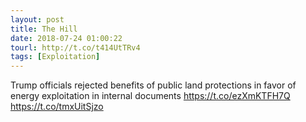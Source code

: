 ```yaml
---
layout: post
title: The Hill
date: 2018-07-24 01:00:22
tourl: http://t.co/t414UtTRv4
tags: [Exploitation]
---
```

Trump officials rejected benefits of public land protections in favor of energy exploitation in internal documents https://t.co/ezXmKTFH7Q https://t.co/tmxUitSjzo